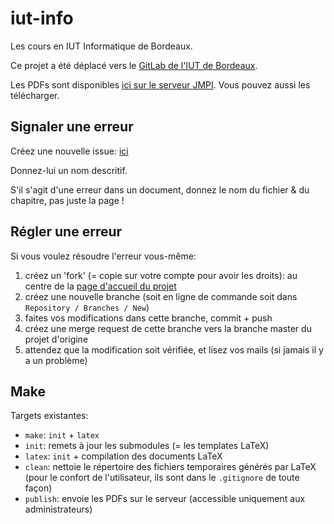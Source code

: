 # iut-info

Les cours en IUT Informatique de Bordeaux.

Ce projet a été déplacé vers le [GitLab de l'IUT de Bordeaux](https://gitlab-ce.iut.u-bordeaux.fr/icanet/iut-info).

Les PDFs sont disponibles [ici sur le serveur JMPI](ftp://clovis.online/cours). Vous pouvez aussi les télécharger.

## Signaler une erreur

Créez une nouvelle issue: [ici](https://gitlab-ce.iut.u-bordeaux.fr/icanet/iut-info/issues/new)

Donnez-lui un nom descritif.

S'il s'agit d'une erreur dans un document, donnez le nom du fichier & du chapitre, pas juste la page !

## Régler une erreur

Si vous voulez résoudre l'erreur vous-même:
 1. créez un 'fork' (= copie sur votre compte pour avoir les droits): au centre de la [page d'accueil du projet](https://gitlab-ce.iut.u-bordeaux.fr/icanet/iut-info)
 1. créez une nouvelle branche (soit en ligne de commande soit dans `Repository / Branches / New`)
 1. faites vos modifications dans cette branche, commit + push
 1. créez une merge request de cette branche vers la branche master du projet d'origine
 1. attendez que la modification soit vérifiée, et lisez vos mails (si jamais il y a un problème)

## Make

Targets existantes:
 - `make`: `init` + `latex`
 - `init`: remets à jour les submodules (= les templates LaTeX)
 - `latex`: `init` + compilation des documents LaTeX
 - `clean`: nettoie le répertoire des fichiers temporaires générés par LaTeX (pour le confort de l'utilisateur, ils sont dans le `.gitignore` de toute façon)
 - `publish`: envoie les PDFs sur le serveur (accessible uniquement aux administrateurs)
